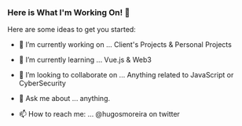 ### Here is What I'm Working On! 👋



Here are some ideas to get you started:

- 🔭 I’m currently working on ... Client's Projects & Personal Projects 
- 🌱 I’m currently learning ... Vue.js & Web3
- 👯 I’m looking to collaborate on ... Anything related to JavaScript or CyberSecurity
 
- 💬 Ask me about ... anything.
- 📫 How to reach me: ... @hugosmoreira on twitter


